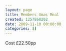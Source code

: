 ```yaml
---
layout: page
title: Members Xmas Meal
created: 1257860202
date: 2009-11-10 00:00:00
categories: []
---
```

Cost £22.50pp
